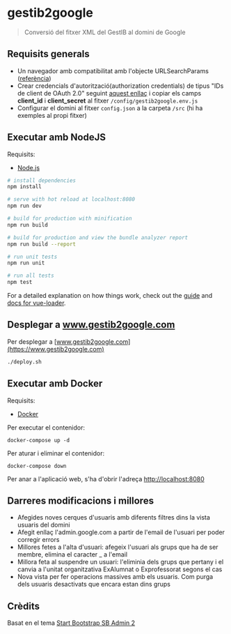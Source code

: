 # gestib2google

> Conversió del fitxer XML del GestIB al domini de Google

## Requisits generals

- Un navegador amb compatibilitat amb l'objecte URLSearchParams ([referència](https://developer.mozilla.org/en-US/docs/Web/API/URLSearchParams))
- Crear credencials d'autorització(authorization credentials) de tipus "IDs de client de OAuth 2.0" seguint [aquest enllaç](https://console.developers.google.com/apis/credentials) i copiar els camps **client_id** i **client_secret** al fitxer `/config/gestib2google.env.js`
- Configurar el domini al fitxer `config.json` a la carpeta `/src` (hi ha exemples al propi fitxer)

## Executar amb NodeJS

Requisits:

- [Node.js](https://nodejs.org/)

```bash
# install dependencies
npm install

# serve with hot reload at localhost:8080
npm run dev

# build for production with minification
npm run build

# build for production and view the bundle analyzer report
npm run build --report

# run unit tests
npm run unit

# run all tests
npm test
```

For a detailed explanation on how things work, check out the [guide](http://vuejs-templates.github.io/webpack/) and [docs for vue-loader](http://vuejs.github.io/vue-loader).

## Desplegar a www.gestib2google.com

Per desplegar a [www.gestib2google.com](https://www.gestib2google.com)

```bash
./deploy.sh
```

## Executar amb Docker

Requisits:

- [Docker](https://docs.docker.com/install/)

Per executar el contenidor:

```
docker-compose up -d
```

Per aturar i eliminar el contenidor:

```
docker-compose down
```

Per anar a l'aplicació web, s'ha d'obrir l'adreça [http://localhost:8080](http://localhost:8080)

## Darreres modificacions i millores

- Afegides noves cerques d'usuaris amb diferents filtres dins la vista usuaris del domini
- Afegit enllaç l'admin.google.com a partir de l'email de l'usuari per poder corregir errors
- Millores fetes a l'alta d'usuari: afegeix l'usuari als grups que ha de ser membre, elimina el caracter _ a l'email
- Millora feta al suspendre un usuari: l'eliminia dels grups que pertany i el canvia a l'unitat organitzativa ExAlumnat o Exprofessorat segons el cas
- Nova vista per fer operacions massives amb els usuaris. Com purga dels usuaris desactivats que encara estan dins grups

## Crèdits

Basat en el tema [Start Bootstrap SB Admin 2](https://github.com/BlackrockDigital/startbootstrap-sb-admin-2)
